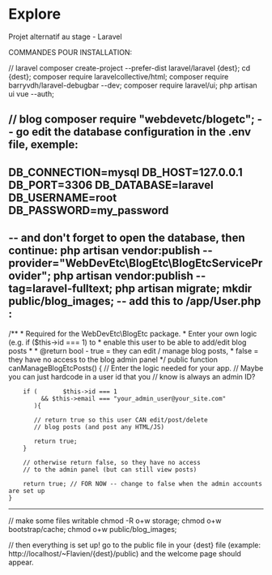 # Explore
Projet alternatif au stage - Laravel

COMMANDES POUR INSTALLATION:

// laravel
composer create-project --prefer-dist laravel/laravel {dest};
cd {dest};
composer require laravelcollective/html;
composer require barryvdh/laravel-debugbar --dev;
composer require laravel/ui;
php artisan ui vue --auth;

// blog
composer require "webdevetc/blogetc";
-- go edit the database configuration in the .env file, exemple:
-------------------
DB_CONNECTION=mysql
DB_HOST=127.0.0.1
DB_PORT=3306
DB_DATABASE=laravel
DB_USERNAME=root
DB_PASSWORD=my_password
-------------------
-- and don't forget to open the database, then continue:
php artisan vendor:publish --provider="WebDevEtc\BlogEtc\BlogEtcServiceProvider";
php artisan vendor:publish --tag=laravel-fulltext;
php artisan migrate;
mkdir public/blog_images;
-- add this to /app/User.php :
--------------------------------
 /**
     * Required for the WebDevEtc\BlogEtc package.
     * Enter your own logic (e.g. if ($this->id === 1) to
     *   enable this user to be able to add/edit blog posts
     *
     * @return bool - true = they can edit / manage blog posts,
     *        false = they have no access to the blog admin panel
     */
    public function canManageBlogEtcPosts()
    {
        // Enter the logic needed for your app.
        // Maybe you can just hardcode in a user id that you
        //   know is always an admin ID?

        if (       $this->id === 1
             && $this->email === "your_admin_user@your_site.com"
           ){

           // return true so this user CAN edit/post/delete
           // blog posts (and post any HTML/JS)

           return true;
        }

        // otherwise return false, so they have no access
        // to the admin panel (but can still view posts)

        return true; // FOR NOW -- change to false when the admin accounts are set up
    }
---------------------------------

// make some files writable
chmod -R o+w storage;
chmod o+w bootstrap/cache;
chmod o+w public/blog_images;

// then everything is set up! go to the public file in your {dest} file (example: http://localhost/~Flavien/{dest}/public) and the welcome page should appear.
